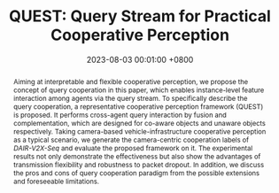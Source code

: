 ---
title:          "QUEST: Query Stream for Practical Cooperative Perception"
date:           2023-08-03 00:01:00 +0800
selected:       true
pub:            "IEEE International Conference on Robotics and Automation (ICRA)"
# pub_pre:        "Submitted to "
# pub_post:       'Under review.'
# pub_last:       ' <span class="badge badge-pill badge-publication badge-success">Spotlight</span>'
pub_date:       "2024"
abstract: >-
  Aiming at interpretable and flexible cooperative perception, we propose the concept of query cooperation in this paper, which enables instance-level feature interaction among agents via the query stream. To specifically describe the query cooperation, a representative cooperative perception framework (QUEST) is proposed. It performs cross-agent query interaction by fusion and complementation, which are designed for co-aware objects and unaware objects respectively. Taking camera-based vehicle-infrastructure cooperative perception as a typical scenario, we generate the camera-centric cooperation labels of <em>DAIR-V2X-Seq</em> and evaluate the proposed framework on it. The experimental results not only demonstrate the effectiveness but also show the advantages of transmission flexibility and robustness to packet dropout. In addition, we discuss the pros and cons of query cooperation paradigm from the possible extensions and foreseeable limitations.
cover:          /assets/images/covers_researches/QUEST.png
authors:
  - Siqi Fan
  - Haibao Yu
  - Wenxian Yang
  - Jirui Yuan
  - Zaiqing Nie
links:
  Paper: https://arxiv.org/pdf/2308.01804.pdf
  Code: https://github.com/leofansq/QUEST
  第三方中文解读: https://blog.csdn.net/lwk___123/article/details/138217651
---